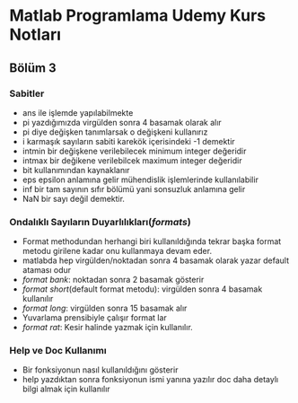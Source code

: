 # Matlab Programlama Udemy Kurs Notları 
## Bölüm 3
### Sabitler
- ans ile işlemde yapılabilmekte 
- pi yazdığımızda virgülden sonra 4 basamak olarak alır
- pi diye değişken tanımlarsak o değişkeni kullanırız
- i karmaşık sayıların sabiti karekök içerisindeki -1 demektir
- intmin bir değişkene verilebilecek minimum integer değeridir
- intmax bir değikene verilebilcek maximum integer değeridir
- bit kullanımından kaynaklanır
- eps epsilon anlamına gelir mühendislik işlemlerinde kullanılabilir
- inf bir tam sayının sıfır bölümü yani sonsuzluk anlamına gelir
- NaN bir sayı değil demektir.
### Ondalıklı Sayıların Duyarlılıkları(_formats_)
- Format methodundan herhangi biri kullanıldığında tekrar başka format metodu girilene kadar onu kullanmaya devam eder.
- matlabda hep virgülden/noktadan sonra 4 basamak olarak yazar default ataması odur 
- _format bank_: noktadan sonra 2 basamak gösterir
- _format short_(default format metodu): virgülden sonra 4 basamak kullanılır 
- _format long_: virgülden sonra 15 basamak alır 
- Yuvarlama prensibiyle çalışır format lar 
- _format rat_: Kesir halinde yazmak için kullanılır. 
### Help ve Doc Kullanımı 
- Bir fonksiyonun nasıl kullanıldığını gösterir
- help yazdıktan sonra fonksiyonun ismi yanına yazılır
 doc daha detaylı bilgi almak için kullanılır 
